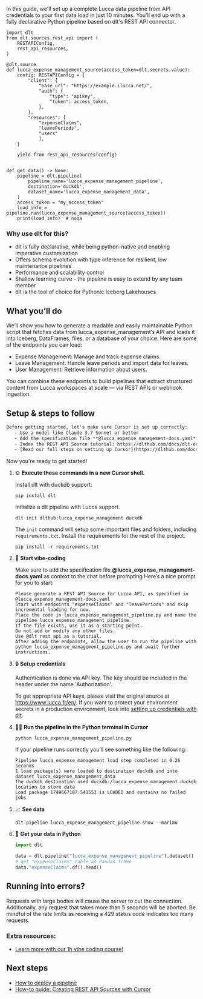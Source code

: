 In this guide, we'll set up a complete Lucca data pipeline from API credentials to your first data load in just 10 minutes. You'll end up with a fully declarative Python pipeline based on dlt's REST API connector.

```python-outcome
import dlt
from dlt.sources.rest_api import (
    RESTAPIConfig,
    rest_api_resources,
)

@dlt.source
def lucca_expense_management_source(access_token=dlt.secrets.value):
    config: RESTAPIConfig = {
        "client": {
            "base_url": "https://example.ilucca.net/",
            "auth": {
                "type": "apikey",
                "token": access_token,
            },
        },
        "resources": [
            "expenseClaims",
            "leavePeriods",
            "users"
            ],
    }

    yield from rest_api_resources(config)


def get_data() -> None:
    pipeline = dlt.pipeline(
        pipeline_name='lucca_expense_management_pipeline',
        destination='duckdb',
        dataset_name='lucca_expense_management_data', 
    )
    access_token = "my_access_token"
    load_info = pipeline.run(lucca_expense_management_source(access_token))
    print(load_info)  # noqa
```

### Why use dlt for this?

- dlt is fully declarative, while being python-native and enabling imperative customization
- Offers schema evolution with type inference for resilient, low maintenance pipelines
- Performance and scalability control
- Shallow learning curve - the pipeline is easy to extend by any team member
- dlt is the tool of choice for Pythonic Iceberg Lakehouses

## What you’ll do

We’ll show you how to generate a readable and easily maintainable Python script that fetches data from lucca_expense_management’s API and loads it into Iceberg, DataFrames, files, or a database of your choice. Here are some of the endpoints you can load:

- Expense Management: Manage and track expense claims.
- Leave Management: Handle leave periods and import data for leaves.
- User Management: Retrieve information about users.

You can combine these endpoints to build pipelines that extract structured content from Lucca workspaces at scale — via REST APIs or webhook ingestion.

## Setup & steps to follow

```default
Before getting started, let's make sure Cursor is set up correctly:
   - Use a model like Claude 3.7 Sonnet or better
   - Add the specification file **@lucca_expense_management-docs.yaml** as context
   - Index the REST API Source tutorial: https://dlthub.com/docs/dlt-ecosystem/verified-sources/rest_api/ and add it to context as **@dlt rest api**
   - [Read our full steps on setting up Cursor](https://dlthub.com/docs/dlt-ecosystem/llm-tooling/cursor-restapi#23-configuring-cursor-with-documentation)
```

Now you're ready to get started! 

1. ⚙️ **Execute these commands in a new Cursor shell.**
    
    Install dlt with duckdb support:
    ```shell
    pip install dlt
    ```

    Initialize a dlt pipeline with Lucca support.
    ```shell
    dlt init dlthub:lucca_expense_management duckdb
    ```

    The `init` command will setup some important files and folders, including `requirements.txt`. Install the requirements for the rest of the project.
    ```shell
    pip install -r requirements.txt
    ```
    
2. 🤠 **Start vibe-coding**
    
    Make sure to add the specification file **@lucca_expense_management-docs.yaml** as context to the chat before prompting
    Here’s a nice prompt for you to start: 
    
    ```prompt
    Please generate a REST API Source for Lucca API, as specified in @lucca_expense_management-docs.yaml 
    Start with endpoints "expenseClaims" and "leavePeriods" and skip incremental loading for now. 
    Place the code in lucca_expense_management_pipeline.py and name the pipeline lucca_expense_management_pipeline. 
    If the file exists, use it as a starting point. 
    Do not add or modify any other files. 
    Use @dlt rest api as a tutorial. 
    After adding the endpoints, allow the user to run the pipeline with python lucca_expense_management_pipeline.py and await further instructions.
    ```

    
3. 🔒 **Setup credentials** 
    
    Authentication is done via API key. The key should be included in the header under the name 'Authorization'.
    
    To get appropriate API keys, please visit the original source at https://www.lucca.fr/en/.
    If you want to protect your environment secrets in a production environment, look into [setting up credentials with dlt](https://dlthub.com/docs/walkthroughs/add_credentials).
    
4. 🏃‍♀️ **Run the pipeline in the Python terminal in Cursor**
    
    ```shell
    python lucca_expense_management_pipeline.py
    ```
    
    If your pipeline runs correctly you’ll see something like the following:
    
    ```shell
    Pipeline lucca_expense_management load step completed in 0.26 seconds
    1 load package(s) were loaded to destination duckdb and into dataset lucca_expense_management_data
    The duckdb destination used duckdb:/lucca_expense_management.duckdb location to store data
    Load package 1749667187.541553 is LOADED and contains no failed jobs
    ```
    
5. 📈 **See data**
    
    ```shell
    dlt pipeline lucca_expense_management_pipeline show --marimo
    ```
    
6. 🐍 **Get your data in Python**
    
    ```python
    import dlt

   data = dlt.pipeline("lucca_expense_management_pipeline").dataset()
   # get "expenseClaims" table as Pandas frame
   data."expenseClaims".df().head()
    ```

## Running into errors?

Requests with large bodies will cause the server to cut the connection. Additionally, any request that takes more than 5 seconds will be aborted. Be mindful of the rate limits as receiving a 429 status code indicates too many requests.

### Extra resources:

- [Learn more with our 1h vibe coding course!](https://www.youtube.com/watch?v=GGid70rnJuM)

## Next steps

- [How to deploy a pipeline](https://dlthub.com/docs/walkthroughs/deploy-a-pipeline)
- [How-to guide: Creating REST API Sources with Cursor](https://dlthub.com/docs/dlt-ecosystem/llm-tooling/cursor-restapi)